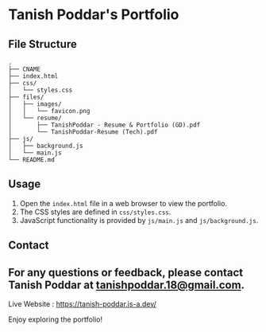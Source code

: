 # Tanish Poddar's Portfolio


## File Structure
```
.
├── CNAME
├── index.html
├── css/
│   └── styles.css
├── files/
│   ├── images/
│   │   └── favicon.png
│   └── resume/
│       ├── TanishPoddar - Resume & Portfolio (GD).pdf
│       └── TanishPoddar-Resume (Tech).pdf
├── js/
│   ├── background.js
│   └── main.js
└── README.md
```

## Usage
1. Open the `index.html` file in a web browser to view the portfolio.
2. The CSS styles are defined in `css/styles.css`.
3. JavaScript functionality is provided by `js/main.js` and `js/background.js`.

## Contact
For any questions or feedback, please contact Tanish Poddar at tanishpoddar.18@gmail.com.
---
Live Website : https://tanish-poddar.is-a.dev/

Enjoy exploring the portfolio!